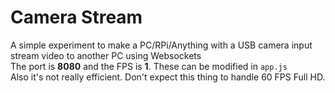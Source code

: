 # Camera Stream
A simple experiment to make a PC/RPi/Anything with a USB camera input stream video to another PC using Websockets  
The port is **8080** and the FPS is **1**. These can be modified in `app.js`  
Also it's not really efficient. Don't expect this thing to handle 60 FPS Full HD.  
